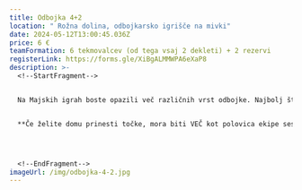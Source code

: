 ```yaml
---
title: Odbojka 4+2
location: " Rožna dolina, odbojkarsko igrišče na mivki"
date: 2024-05-12T13:00:45.036Z
price: 6 €
teamFormation: 6 tekmovalcev (od tega vsaj 2 dekleti) + 2 rezervi
registerLink: https://forms.gle/XiBgALMMWPA6eXaP8
description: >-
  <!--StartFragment-->


  Na Majskih igrah boste opazili več različnih vrst odbojke. Najbolj številčne ekipe izmed teh ponuja tekmovanje odbojka 4 + 2, ki se igra na mivki v Rožni dolini. Ekipo morata sestavljati vsaj 2 dekleti, prav tako pa morata vsaj 2 dekleti za ekipo vseskozi igrati na polju. Tekmovanje je namenjeno vsem študentom. Zaradi večjega števila igralcev v polju je odbojka 4+2 najprimernejša različica tekmovanja za tiste manj izkušene in željne zabave.


  **Če želite domu prinesti točke, mora biti VEČ kot polovica ekipe sestavljena iz stanovalcev istega doma, hkrati pa se morate uvrstiti med najboljše tri. 1. mesto prejme 12 točk, 2. mesto 10 točk ter 3. mesto 8 točk.**




  <!--EndFragment-->
imageUrl: /img/odbojka-4-2.jpg
---
```

